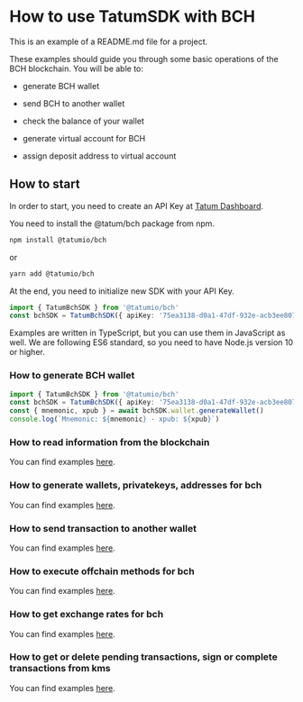 # How to use TatumSDK with BCH

This is an example of a README.md file for a project.

These examples should guide you through some basic operations of the BCH blockchain. You will be able to:

- generate BCH wallet
- send BCH to another wallet
- check the balance of your wallet

- generate virtual account for BCH
- assign deposit address to virtual account

## How to start

In order to start, you need to create an API Key at [Tatum Dashboard](https://dashboard.tatum.io).

You need to install the @tatum/bch package from npm.

```bash
npm install @tatumio/bch
```

or

```bash
yarn add @tatumio/bch
```

At the end, you need to initialize new SDK with your API Key.

```typescript
import { TatumBchSDK } from '@tatumio/bch'
const bchSDK = TatumBchSDK({ apiKey: '75ea3138-d0a1-47df-932e-acb3ee807dab' })
```

Examples are written in TypeScript, but you can use them in JavaScript as well. We are following ES6 standard, so you
need to have Node.js version 10 or higher.

### How to generate BCH wallet

```typescript
import { TatumBchSDK } from '@tatumio/bch'
const bchSDK = TatumBchSDK({ apiKey: '75ea3138-d0a1-47df-932e-acb3ee807dab' })
const { mnemonic, xpub } = await bchSDK.wallet.generateWallet()
console.log(`Mnemonic: ${mnemonic} - xpub: ${xpub}`)
```

### How to read information from the blockchain

You can find examples [here](./src/app/bch.blockchain.example.ts).

### How to generate wallets, privatekeys, addresses for bch

You can find examples [here](./src/app/bch.wallet.example.ts).

### How to send transaction to another wallet

You can find examples [here](./src/app/bch.tx.example.ts).

### How to execute offchain methods for bch

You can find examples [here](./src/app/bch.offchain.example.ts).

### How to get exchange rates for bch

You can find examples [here](./src/app/bch.root.example.ts).

### How to get or delete pending transactions, sign or complete transactions from kms

You can find examples [here](./src/app/bch.kms.example.ts).